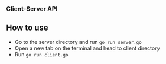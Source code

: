 ### Client-Server API

## How to use

- Go to the server directory and run `go run server.go`
- Open a new tab on the terminal and head to client directory
- Run `go run client.go`
